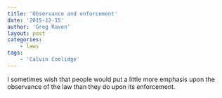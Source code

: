 ```yaml
---
title: 'Observance and enforcement'
date: '2015-12-15'
author: 'Greg Raven'
layout: post
categories:
    - laws
tags:
    - 'Calvin Coolidge'
---
```


I sometimes wish that people would put a little more emphasis upon the observance of the law than they do upon its enforcement.